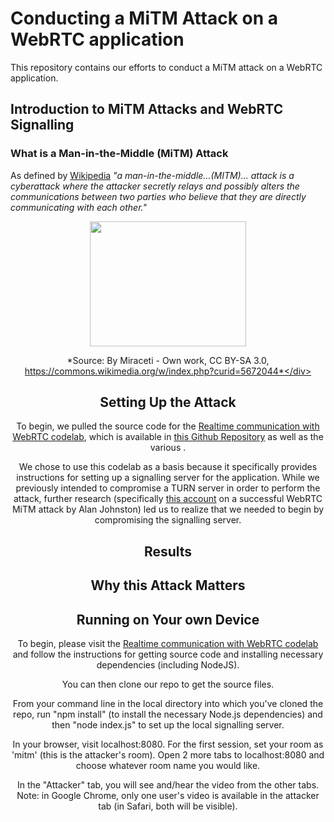# Conducting a MiTM Attack on a WebRTC application
This repository contains our efforts to conduct a MiTM attack on a WebRTC application.

## Introduction to MiTM Attacks and WebRTC Signalling

### What is a Man-in-the-Middle (MiTM) Attack

As defined by [Wikipedia](https://en.wikipedia.org/wiki/Man-in-the-middle_attack) *"a man-in-the-middle...(MITM)... attack is a cyberattack where the attacker secretly relays and possibly alters the communications between two parties who believe that they are directly communicating with each other."*

<div align="center"><a href="url"><img src="https://upload.wikimedia.org/wikipedia/commons/e/e7/Man_in_the_middle_attack.svg" align="center" height="200" width="250" ></a>
  
*Source: By Miraceti - Own work, CC BY-SA 3.0, https://commons.wikimedia.org/w/index.php?curid=5672044*</div>

## Setting Up the Attack

To begin, we pulled the source code for the [Realtime communication with WebRTC codelab](https://codelabs.developers.google.com/codelabs/webrtc-web/#0), which is available in [this Github Repository](//github.com/googlecodelabs/webrtc-web) as well as the various . 

We chose to use this codelab as a basis because it specifically provides instructions for setting up a signalling server for the application. While we previously intended to compromise a TURN server in order to perform the attack, further research (specifically [this account](https://webrtchacks.com/webrtc-and-man-in-the-middle-attacks/) on a successful WebRTC MiTM attack by Alan Johnston) led us to realize that we needed to begin by compromising the signalling server.

## Results

## Why this Attack Matters

## Running on Your own Device
To begin, please visit the [Realtime communication with WebRTC codelab](https://codelabs.developers.google.com/codelabs/webrtc-web/#0) and follow the instructions for getting source code and installing necessary dependencies (including NodeJS). 

You can then clone our repo to get the source files. 

From your command line in the local directory into which you've cloned the repo, run "npm install" (to install the necessary Node.js dependencies) and then "node index.js" to set up the local signalling server.

In your browser, visit localhost:8080. For the first session, set your room as 'mitm' (this is the attacker's room). Open 2 more tabs to localhost:8080 and choose whatever room name you would like.

In the "Attacker" tab, you will see and/hear the video from the other tabs. Note: in Google Chrome, only one user's video is available in the attacker tab (in Safari, both will be visible). 
